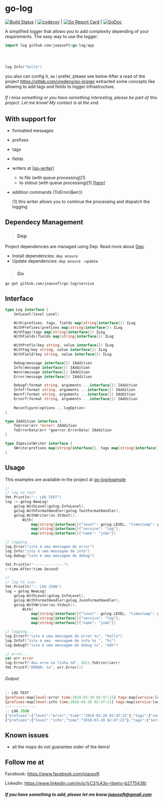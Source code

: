# go-log
[![Build Status](https://travis-ci.org/joaosoft/go-log.svg?branch=master)](https://travis-ci.org/joaosoft/go-log) | [![codecov](https://codecov.io/gh/joaosoft/go-log/branch/master/graph/badge.svg)](https://codecov.io/gh/joaosoft/go-log) | [![Go Report Card](https://goreportcard.com/badge/github.com/joaosoft/go-log)](https://goreportcard.com/report/github.com/joaosoft/go-log) | [![GoDoc](https://godoc.org/github.com/joaosoft/go-log?status.svg)](https://godoc.org/github.com/joaosoft/go-log/app)

A simplified logger that allows you to add complexity depending of your requirements.
The easy way to use the logger:
``` Go
import log github.com/joaosoft/go-log/app




log.Info("hello")
```
you also can config it, as i prefer, please see below
After a read of the project https://gitlab.com/vredens/go-logger extracted some concepts like allowing to add tags and fields to logger infrastructure. 

###### If i miss something or you have something interesting, please be part of this project. Let me know! My contact is at the end.

## With support for
* formatted messages
* prefixes
* tags
* fields
* writers at [[go-writer]](https://github.com/joaosoft/go-writer/tree/master/bin/example)
  * to file (with queue processing)[1] 
  * to stdout (with queue processing)[1] [[here]](https://github.com/joaosoft/go-writer/tree/master/example)
* addition commands (ToError(&err))
  
  [1] this writer allows you to continue the processing and dispatch the logging

## Dependecy Management 
>### Dep

Project dependencies are managed using Dep. Read more about [Dep](https://github.com/golang/dep).
* Install dependencies: `dep ensure`
* Update dependencies: `dep ensure -update`


>### Go
```
go get github.com/joaosoft/go-log/service
```

## Interface 
```go
type Log interface {
	SetLevel(level Level)

	With(prefixes, tags, fields map[string]interface{}) ILog
	WithPrefixes(prefixes map[string]interface{}) ILog
	WithTags(tags map[string]interface{}) ILog
	WithFields(fields map[string]interface{}) ILog

	WithPrefix(key string, value interface{}) ILog
	WithTag(key string, value interface{}) ILog
	WithField(key string, value interface{}) ILog

	Debug(message interface{}) IAddition
	Info(message interface{}) IAddition
	Warn(message interface{}) IAddition
	Error(message interface{}) IAddition

	Debugf(format string, arguments ...interface{}) IAddition
	Infof(format string, arguments ...interface{}) IAddition
	Warnf(format string, arguments ...interface{}) IAddition
	Errorf(format string, arguments ...interface{}) IAddition
	
	Reconfigure(options ...logOption)
}

type IAddition interface {
	ToError(err *error) IAddition
	ToErrorData(err *goerror.ErrorData) IAddition
}

type ISpecialWriter interface {
	SWrite(prefixes map[string]interface{}, tags map[string]interface{}, message interface{}, fields map[string]interface{}) (n int, err error)
}

```

## Usage 
This examples are available in the project at [go-log/example](https://github.com/joaosoft/go-log/tree/master/example)

```go
//
// log to text
fmt.Println(":: LOG TEXT")
log := golog.NewLog(
    golog.WithLevel(golog.InfoLevel), 
    golog.WithFormatHandler(golog.TextFormatHandler), 
    golog.WithWriter(os.Stdout)).
        With(
            map[string]interface{}{"level": golog.LEVEL, "timestamp": golog.TIMESTAMP, "date": golog.DATE, "time": golog.TIME},
            map[string]interface{}{"service": "log"}, 
            map[string]interface{}{"name": "joão"})

// logging...
log.Error("isto é uma mensagem de error")
log.Info("isto é uma mensagem de info")
log.Debug("isto é uma mensagem de debug")

fmt.Println("--------------")
<-time.After(time.Second)

//
// log to json
fmt.Println(":: LOG JSON")
log = golog.NewLog(
    golog.WithLevel(golog.InfoLevel),
    golog.WithFormatHandler(golog.JsonFormatHandler),
    golog.WithWriter(os.Stdout)).
        With(
            map[string]interface{}{"level": golog.LEVEL, "timestamp": golog.TIMESTAMP, "date": golog.DATE, "time": golog.TIME},
            map[string]interface{}{"service": "log"},
            map[string]interface{}{"name": "joão"})

// logging...
log.Errorf("isto é uma mensagem de error %s", "hello")
log.Infof("isto é uma  mensagem de info %s ", "hi")
log.Debugf("isto é uma mensagem de debug %s", "ehh")

// error...
var err error
log.Errorf("deu erro na linha %d", 201).ToError(&err)
fmt.Printf("ERROR: %s", err.Error())
```

###### Output 

```javascript
:: LOG TEXT
{prefixes:map[level:error time:2018-03-20 02:47:21] tags:map[service:log] message:isto é uma mensagem de error fields:map[name:joão]}
{prefixes:map[level:info time:2018-03-20 02:47:21] tags:map[service:log] message:isto é uma mensagem de info fields:map[name:joão]}
--------------
:: LOG JSON
{"prefixes":{"level":"error","time":"2018-03-20 02:47:22"},"tags":{"service":"log"},"message":"isto é uma mensagem de error hello","fields":{"name":"joão"}}
{"prefixes":{"level":"info","time":"2018-03-20 02:47:22"},"tags":{"service":"log"},"message":"isto é uma  mensagem de info hi ","fields":{"name":"joão"}}
```

## Known issues
* all the maps do not guarantee order of the items! 


## Follow me at
Facebook: https://www.facebook.com/joaosoft

LinkedIn: https://www.linkedin.com/in/jo%C3%A3o-ribeiro-b2775438/

##### If you have something to add, please let me know joaosoft@gmail.com
